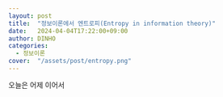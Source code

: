 ```yaml
---
layout: post
title:  "정보이론에서 엔트로피(Entropy in information theory)"
date:   2024-04-04T17:22:00+09:00
author: DINHO
categories:
  - 정보이론
cover:  "/assets/post/entropy.png"
---
```


오늘은 어제 이어서
